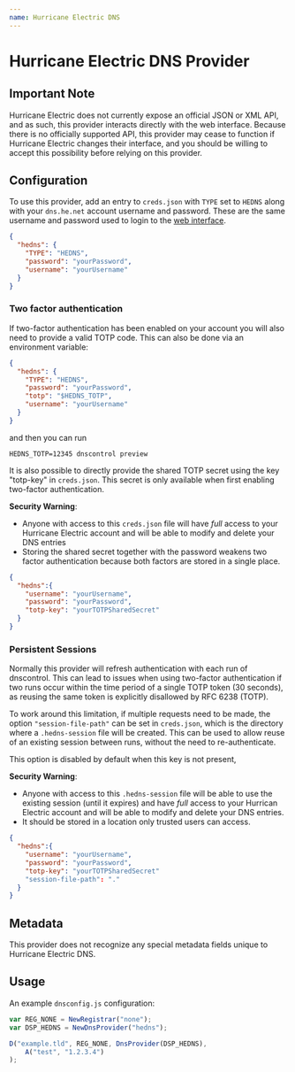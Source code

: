 ```yaml
---
name: Hurricane Electric DNS
---
```

# Hurricane Electric DNS Provider

## Important Note
Hurricane Electric does not currently expose an official JSON or XML API, and as such, this provider interacts directly
with the web interface. Because there is no officially supported API, this provider may cease to function if Hurricane
Electric changes their interface, and you should be willing to accept this possibility before relying on this provider.

## Configuration

To use this provider, add an entry to `creds.json` with `TYPE` set to `HEDNS`
along with
your `dns.he.net` account username and password. These are the same username
and password used to login to the [web interface](https://dns.he.net).

```json
{
  "hedns": {
    "TYPE": "HEDNS",
    "password": "yourPassword",
    "username": "yourUsername"
  }
}
```

### Two factor authentication

If two-factor authentication has been enabled on your account you will also need to provide a valid TOTP code.
This can also be done via an environment variable:

```json
{
  "hedns": {
    "TYPE": "HEDNS",
    "password": "yourPassword",
    "totp": "$HEDNS_TOTP",
    "username": "yourUsername"
  }
}
```

and then you can run

```shell
HEDNS_TOTP=12345 dnscontrol preview
```

It is also possible to directly provide the shared TOTP secret using the key "totp-key" in `creds.json`. This secret is
only available when first enabling two-factor authentication.

**Security Warning**:
* Anyone with access to this `creds.json` file will have *full* access to your Hurricane Electric account and will be
  able to modify and delete your DNS entries
* Storing the shared secret together with the password weakens two factor authentication because both factors are stored
  in a single place.

```json
{
  "hedns":{
    "username": "yourUsername",
    "password": "yourPassword",
    "totp-key": "yourTOTPSharedSecret"
  }
}
```

### Persistent Sessions

Normally this provider will refresh authentication with each run of dnscontrol. This can lead to issues when using
two-factor authentication if two runs occur within the time period of a single TOTP token (30 seconds), as reusing the
same token is explicitly disallowed by RFC 6238 (TOTP).

To work around this limitation, if multiple requests need to be made, the option `"session-file-path"` can be set in
`creds.json`, which is the directory where a `.hedns-session` file will be created. This can be used to allow reuse of an
existing session between runs, without the need to re-authenticate.

This option is disabled by default when this key is not present,

**Security Warning**:
* Anyone with access to this `.hedns-session` file will be able to use the existing session (until it expires) and have
  *full* access to your Hurrican Electric account and will be able to modify and delete your DNS entries.
* It should be stored in a location only trusted users can access.

```json
{
  "hedns":{
    "username": "yourUsername",
    "password": "yourPassword",
    "totp-key": "yourTOTPSharedSecret"
    "session-file-path": "."
  }
}
```


## Metadata
This provider does not recognize any special metadata fields unique to Hurricane Electric DNS.

## Usage
An example `dnsconfig.js` configuration:

```javascript
var REG_NONE = NewRegistrar("none");
var DSP_HEDNS = NewDnsProvider("hedns");

D("example.tld", REG_NONE, DnsProvider(DSP_HEDNS),
    A("test", "1.2.3.4")
);
```
